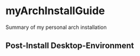 # myArchInstallGuide
Summary of my personal arch installation

## Post-Install Desktop-Environment

